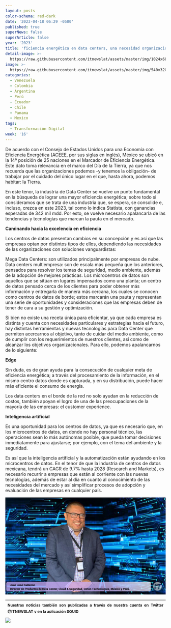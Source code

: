 ```yaml
---
layout: posts
color-schema: red-dark
date: '2023-04-18 06:29 -0500'
published: true
superNews: false
superArticle: false
year: '2023'
title: 'ficiencia energética en data centers, una necesidad organizacional'
detail-image: >-
  https://raw.githubusercontent.com/itnewslat/assets/master/img/1024x680/Juan-Jose-Calderon-g.jpg
image: >-
  https://raw.githubusercontent.com/itnewslat/assets/master/img/540x320/Juan-Jose-Calderon-g.jpg
categories:
  - Venezuela
  - Colombia
  - Argentina
  - Perú
  - Ecuador
  - Chile
  - Panama
  - Mexico
tags:
  - Transformación Digital
week: '16'
---
```


De acuerdo con el Consejo de Estados Unidos para una Economía con Eficiencia Energética (ACEEE, por sus siglas en inglés), México se ubicó en la 14ª posición de 25 naciones en el Marcador de Eficiencia Energética. Este dato toma relevancia en el marco del Día de la Tierra, ya que nos recuerda que las organizaciones podemos -y tenemos la obligación- de trabajar por el cuidado del único lugar en el que, hasta ahora, podemos habitar: la Tierra.
 

En este tenor, la industria de Data Center se vuelve un punto fundamental en la búsqueda de lograr una mayor eficiencia energética; sobre todo si consideramos que se trata de una industria que, se espera, se consolide e, incluso, crezca en este 2023, tal como lo indica Statista, con ganancias esperadas de 342 mil mdd. Por esto, se vuelve necesario apalancarla de las tendencias y tecnologías que marcan la pauta en el mercado.


**Caminando hacia la excelencia en eficiencia**

Los centros de datos presentan cambios en su concepción y es así que las empresas optan por distintos tipos de ellos, dependiendo las necesidades de las organizaciones con soluciones vanguardistas:

Mega Data Centers: son utilizados principalmente por empresas de nube.
Data centers multiempresa: son de escala más pequeña que los anteriores, pensados para resolver los temas de seguridad, medio ambiente, además de la adopción de mejores prácticas.
Los microcentros de datos son aquellos que se sitúan en lugares impensados como una planta; un centro de datos pensado cerca de los clientes para poder obtener más información y entregarla de manera más cercana, los cuales se conocen como centros de datos de borde; estos marcarán una pauta y representan una serie de oportunidades y consideraciones que las empresas deben de tener de cara a su gestión y optimización.
 
Si bien no existe una receta única para eficientar, ya que cada empresa es distinta y cuenta con necesidades particulares y estrategias hacia el futuro, hay distintas herramientas y nuevas tecnologías para Data Center que permiten acercarnos al objetivo, tanto de cuidar del medio ambiente, como de cumplir con los requerimientos de nuestros clientes, así como de alcanzar los objetivos organizacionales. Para ello, podemos apalancarnos de lo siguiente:

**Edge**

Sin duda, es de gran ayuda para la consecución de cualquier meta de eficiencia energética; a través del procesamiento de la información, en el mismo centro datos donde es capturada, y en su distribución, puede hacer más eficiente el consumo de energía.

Los data centers en el borde de la red no solo ayudan en la reducción de costos, también apoyan el logro de una de las preocupaciones de la mayoría de las empresas: el customer experience.

**Inteligencia artificial**

Es una oportunidad para los centros de datos, ya que es necesario que, en los microcentros de datos, en donde no hay personal técnico, las operaciones sean lo más autónomas posible, que pueda tomar decisiones inmediatamente para ajustarse; por ejemplo, con el tema del ambiente y la seguridad.

Es así que la inteligencia artificial y la automatización están ayudando en los microcentros de datos. En el tenor de que la industria de centros de datos mexicana, tendrá un CAGR de 9.7% hasta 2028 (Research and Markets), es necesario recurrir a empresas que están al corriente con las nuevas tecnologías, además de estar al día en cuanto al conocimiento de las necesidades del mercado y así simplificar procesos de adopción y evaluación de las empresas en cualquier país.

![](https://raw.githubusercontent.com/itnewslat/assets/master/img/540x320/Juan-Jose-Calderon-g.jpg)

<table style="height: 42px;" width="569">
<tbody>
<tr>
<td style="text-align: justify;"><sub><strong>Nuestras noticias también son publicadas a través de nuestra cuenta en Twitter <a href="https://twitter.com/itnewslat?lang=es">@ITNEWSLAT</a> y en la aplicación <a href="https://squidapp.co/en/">SQUID</a></strong></sub></td>
</tr>
</tbody>
</table>
<img src="https://tracker.metricool.com/c3po.jpg?hash=56f88a41e39ab42c063cc51676587a04"/>